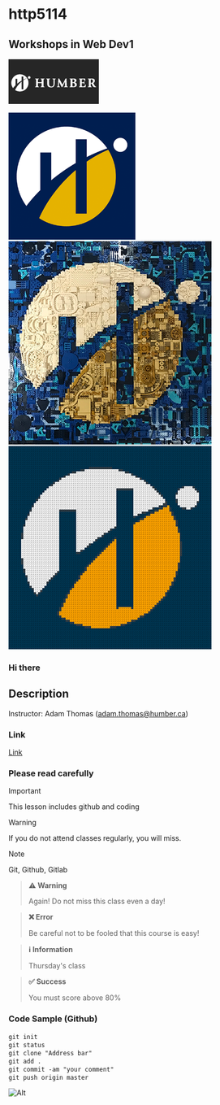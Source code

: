 # http5114

## Workshops in Web Dev1

![Workshop in Web Dev](_readme/Workshop-in-Web-Dev1.jpg )

<img src="_readme/logo-humber.png" width="250">  ![Tesst](_readme/logo1-humber.png)  ![Test](_readme/logo-bricks-humber.png)  

### Hi there

## Description
Instructor: Adam Thomas (adam.thomas@humber.ca)

### Link
[Link ](https://https://codeadam.ca/)

### Please read carefully

> [!IMPORTANT]  
This lesson includes github and coding

> [!WARNING]
If you do not attend classes regularly, you will miss.

> [!NOTE]
Git, Github, Gitlab


> **⚠️ Warning**
>
> Again! Do not miss this class even a day!

> **❌ Error**
>
> Be careful not to be fooled that this course is easy!

> **ℹ️ Information**
>
> Thursday's class

> **✅ Success**
>
> You must score above 80%


### Code Sample (Github)
```
git init
git status
git clone "Address bar"
git add .
git commit -am "your comment"
git push origin master

```
![Alt](https://repobeats.axiom.co/api/embed/2af2ba0edb59c09c1b969058dea4689c957d8218.svg "bit platform open source contributions report")
